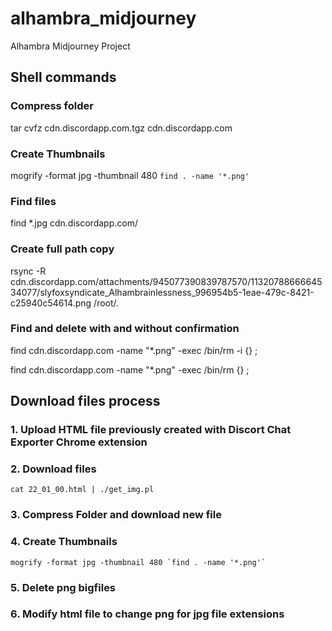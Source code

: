 # alhambra_midjourney
Alhambra Midjourney Project

## Shell commands

### Compress folder
tar cvfz cdn.discordapp.com.tgz cdn.discordapp.com

### Create Thumbnails
mogrify -format jpg -thumbnail 480 `find . -name '*.png'`

### Find files
find *.jpg cdn.discordapp.com/

### Create full path copy
rsync -R cdn.discordapp.com/attachments/945077390839787570/1132078866664534077/slyfoxsyndicate_Alhambrainlessness_996954b5-1eae-479c-8421-c25940c54614.png /root/.

### Find and delete with and without confirmation
find cdn.discordapp.com -name "*.png" -exec /bin/rm -i {} \;

find cdn.discordapp.com -name "*.png" -exec /bin/rm {} \;

## Download files process
### 1. Upload HTML file previously created with Discort Chat Exporter Chrome extension

### 2. Download files
```
cat 22_01_00.html | ./get_img.pl
```
### 3. Compress Folder and download new file

### 4. Create Thumbnails
```
mogrify -format jpg -thumbnail 480 `find . -name '*.png'`
```

### 5. Delete png bigfiles

### 6. Modify html file to change png for jpg file extensions




